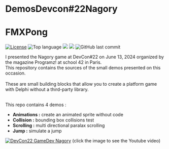 # DemosDevcon#22Nagory
# FMXPong
[![License](https://img.shields.io/badge/License-MIT-green.svg)](https://opensource.org/licenses/MIT)
![Top language](https://img.shields.io/github/languages/top/gbegreg/DemosDevcon-22Nagory)
[![](https://tokei.rs/b1/github/gbegreg/MapReduce?category=code)](https://github.com//gbegreg/DemosDevcon-22Nagory)
[![](https://tokei.rs/b1/github/gbegreg/MapReduce?category=files)](https://github.com//gbegreg/DemosDevcon-22Nagory)
![GitHub last commit](https://img.shields.io/github/last-commit/gbegreg/DemosDevcon-22Nagory)

I presented the Nagory game at DevCon#22 on June 13, 2024 organized by the magazine Programz! at school 42 in Paris.<br />
This repository contains the sources of the small demos presented on this occasion.<br /><br />
These are small building blocks that allow you to create a platform game with Delphi without a third-party library.<br /><br />

This repo contains 4 demos :<br />
<ul>
  <li><b>Animations :</b> create an animated sprite without code</li>
  <li><b>Collision :</b> bounding box collisions test</li>
  <li><b>Scrolling :</b> multi directional paralax scrolling</li>
  <li><b>Jump :</b> simulate a jump</li>
</ul>

[![DevCon22 GameDev Nagory](https://www.youtube.com/watch?v=fsOH1EV8fdI/0.jpg)](https://www.youtube.com/watch?v=fsOH1EV8fdI)
(click the image to see the Youtube video)
